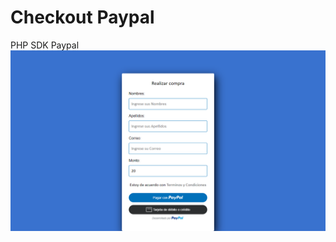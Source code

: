 # Checkout Paypal
PHP SDK Paypal
![App Screenshot](https://raw.githubusercontent.com/danielr3b1/paypal-php/main/screens/screen_01.png)
